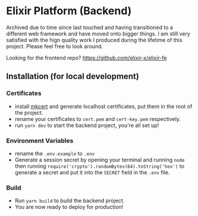 # Elixir Platform (Backend)

Archived due to time since last touched and having transitioned to a different web framework and have moved onto bigger things. I am still very satisfied with the hign quality work I produced during the lifetime of this project. Please feel free to look around.

Looking for the frontend repo? https://github.com/elixir-x/elixir-fe

## Installation (for local development)

### Certificates
+ install [mkcert](https://github.com/FiloSottile/mkcert) and generate localhost certificates, put them in the root of the project.
+ rename your certificates to `cert.pem` and `cert-key.pem` respectively.
+ run `yarn dev` to start the backend project, you're all set up!

### Environment Variables
+ rename the `.env.example` to `.env`
+ Generate a session secret by opening your terminal and running `node`
  then running `require('crypto').randomBytes(64).toString('hex')` to generate a secret
  and put it into the `SECRET` field in the `.env` file.
### Build
+ Run `yarn build` to build the backend project.
+ You are now ready to deploy for production!
